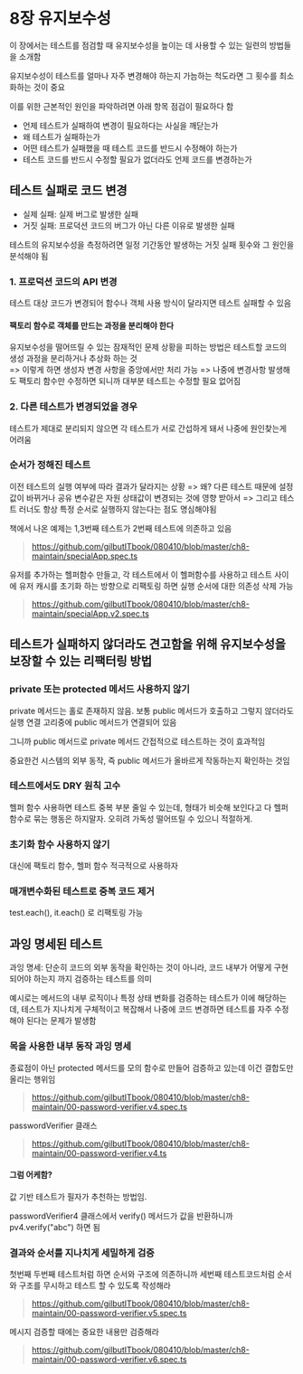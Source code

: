 # 8장 유지보수성

이 장에서는 테스트를 점검할 때 유지보수성을 높이는 데 사용할 수 있는 일련의 방법들을 소개함

유지보수성이 테스트를 얼마나 자주 변경해야 하는지 가늠하는 척도라면 그 횟수를 최소화하는 것이 중요

이를 위한 근본적인 원인을 파악하려면 아래 항목 점검이 필요하다 함

- 언제 테스트가 실패하여 변경이 필요하다는 사실을 깨닫는가
- 왜 테스트가 실패하는가
- 어떤 테스트가 실패했을 때 테스트 코드를 반드시 수정해야 하는가
- 테스트 코드를 반드시 수정할 필요가 없더라도 언제 코드를 변경하는가

## 테스트 실패로 코드 변경

- 실제 실패: 실제 버그로 발생한 실패
- 거짓 실패: 프로덕션 코드의 버그가 아닌 다른 이유로 발생한 실패

테스트의 유지보수성을 측정하려면 일정 기간동안 발생하는 거짓 실패 횟수와 그 원인을 분석해야 됨

### 1. 프로덕션 코드의 API 변경
테스트 대상 코드가 변경되어 함수나 객체 사용 방식이 달라지면 테스트 실패할 수 있음

#### 팩토리 함수로 객체를 만드는 과정을 분리해야 한다

유지보수성을 떨어뜨릴 수 있는 잠재적인 문제 상황을 피하는 방법은 테스트할 코드의 생성 과정을 분리하거나 추상화 하는 것   
=> 이렇게 하면 생성자 변경 사항을 중앙에서만 처리 가능
=> 나중에 변경사항 발생해도 팩토리 함수만 수정하면 되니까 대부분 테스트는 수정할 필요 없어짐

### 2. 다른 테스트가 변경되었을 경우

테스트가 제대로 분리되지 않으면 각 테스트가 서로 간섭하게 돼서 나중에 원인찾는게 어려움

### 순서가 정해진 테스트

이전 테스트의 실행 여부에 따라 결과가 달라지는 상황
=> 왜? 다른 테스트 때문에 설정 값이 바뀌거나 공유 변수같은 자원 상태값이 변경되는 것에 영향 받아서
=> 그리고 테스트 러너도 항상 특정 순서로 실행하지 않는다는 점도 명심해야됨

책에서 나온 예제는 1,3번째 테스트가 2번째 테스트에 의존하고 있음
> https://github.com/gilbutITbook/080410/blob/master/ch8-maintain/specialApp.spec.ts

유저를 추가하는 헬퍼함수 만들고, 각 테스트에서 이 헬퍼함수를 사용하고 테스트 사이에 유저 캐시를 초기화 하는 방향으로 리팩토링 하면 실행 순서에 대한 의존성 삭제 가능
> https://github.com/gilbutITbook/080410/blob/master/ch8-maintain/specialApp.v2.spec.ts


## 테스트가 실패하지 않더라도 견고함을 위해 유지보수성을 보장할 수 있는 리팩터링 방법

### private 또는 protected 메서드 사용하지 않기

private 메서드는 홀로 존재하지 않음. 보통 public 메서드가 호출하고 그렇지 않더라도 실행 연결 고리중에 public 메서드가 연결되어 있음

그니까 public 메서드로 private 메서드 간접적으로 테스트하는 것이 효과적임 

중요한건 시스템의 외부 동작, 즉 public 메서드가 올바르게 작동하는지 확인하는 것임


### 테스트에서도 DRY 원칙 고수

헬퍼 함수 사용하면 테스트 중복 부분 줄일 수 있는데, 형태가 비슷해 보인다고 다 헬퍼 함수로 묶는 행동은 하지말자. 오히려 가독성 떨어뜨릴 수 있으니 적절하게.

### 초기화 함수 사용하지 않기

대신에 팩토리 함수, 헬퍼 함수 적극적으로 사용하자

### 매개변수화된 테스트로 중복 코드 제거

test.each(), it.each() 로 리팩토링 가능

## 과잉 명세된 테스트

과잉 명세: 단순히 코드의 외부 동작을 확인하는 것이 아니라, 코드 내부가 어떻게 구현되어야 하는지 까지 검증하는 테스트를 의미

예시로는 메서드의 내부 로직이나 특정 상태 변화를 검증하는 테스트가 이에 해당하는데, 테스트가 지나치게 구체적이고 복잡해서 나중에 코드 변경하면 테스트를 자주 수정해야 된다는 문제가 발생함

### 목을 사용한 내부 동작 과잉 명세

종료점이 아닌 protected 메서드를 모의 함수로 만들어 검증하고 있는데 이건 결합도만 올리는 행위임
> https://github.com/gilbutITbook/080410/blob/master/ch8-maintain/00-password-verifier.v4.spec.ts

passwordVerifier 클래스
> https://github.com/gilbutITbook/080410/blob/master/ch8-maintain/00-password-verifier.v4.ts

#### 그럼 어케함?

값 기반 테스트가 필자가 추천하는 방법임.

passwordVerifier4 클래스에서 verify() 메서드가 값을 반환하니까 pv4.verify("abc") 하면 됨

### 결과와 순서를 지나치게 세밀하게 검증

첫번째 두번째 테스트처럼 하면 순서와 구조에 의존하니까 세번째 테스트코드처럼 순서와 구조를 무시하고 테스트 할 수 있도록 작성해라
> https://github.com/gilbutITbook/080410/blob/master/ch8-maintain/00-password-verifier.v5.spec.ts

메시지 검증할 때에는 중요한 내용만 검증해라
> https://github.com/gilbutITbook/080410/blob/master/ch8-maintain/00-password-verifier.v6.spec.ts

